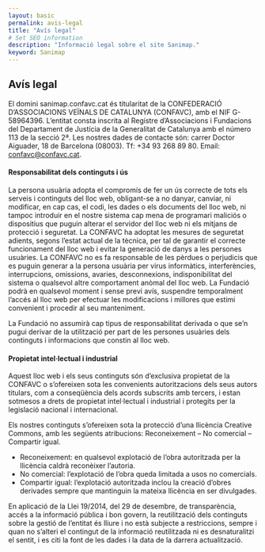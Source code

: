 ```yaml
---
layout: basic
permalink: avis-legal
title: "Avís legal"
# Set SEO information
description: "Informació legal sobre el site Sanimap."
keyword: Sanimap
---
```

## Avís legal
El domini sanimap.confavc.cat és titularitat de la CONFEDERACIÓ D’ASSOCIACIONS VEÏNALS DE CATALUNYA (CONFAVC), amb el NIF G-58964396. L’entitat consta inscrita al Registre d’Associacions i Fundacions del Departament de Justícia de la Generalitat de Catalunya amb el número 113 de la secció 2ª. Les nostres dades de contacte són: carrer Doctor Aiguader, 18 de Barcelona (08003). Tf: +34 93 268 89 80. Email: confavc@confavc.cat.

#### Responsabilitat dels continguts i ús

La persona usuària adopta el compromís de fer un ús correcte de tots els serveis i continguts del lloc web, obligant-se a no danyar, canviar, ni modificar, en cap cas, el codi, les dades o els documents del lloc web, ni tampoc introduir en el nostre sistema cap mena de programari maliciós o dispositius que puguin alterar el servidor del lloc web ni els mitjans de protecció i seguretat. La CONFAVC ha adoptat les mesures de seguretat adients, segons l’estat actual de la tècnica, per tal de garantir el correcte funcionament del lloc web i evitar la generació de danys a les persones usuàries. La CONFAVC no es fa responsable de les pèrdues o perjudicis que es puguin generar a la persona usuària per virus informàtics, interferències, interrupcions, omissions, avaries, desconnexions, indisponibilitat del sistema o qualsevol altre comportament anòmal del lloc web. La Fundació podrà en qualsevol moment i sense previ avís, suspendre temporalment l’accés al lloc web per efectuar les modificacions i millores que estimi convenient i procedir al seu manteniment.

La Fundació no assumirà cap tipus de responsabilitat derivada o que se’n pugui derivar de la utilització per part de les persones usuàries dels continguts i informacions que constin al lloc web.

#### Propietat intel·lectual i industrial

Aquest lloc web i els seus continguts són d’exclusiva propietat de la CONFAVC o s’ofereixen sota les convenients autoritzacions dels seus autors titulars, com a conseqüència dels acords subscrits amb tercers, i estan sotmesos a drets de propietat intel·lectual i industrial i protegits per la legislació nacional i internacional.

Els nostres continguts s’ofereixen sota la protecció d’una llicència Creative Commons, amb les següents atribucions: Reconeixement – No comercial – Compartir igual.

- Reconeixement: en qualsevol explotació de l’obra autoritzada per la llicència caldrà reconèixer l’autoria.
- No comercial: l’explotació de l’obra queda limitada a usos no comercials.
- Compartir igual: l’explotació autoritzada inclou la creació d’obres derivades sempre que mantinguin la mateixa llicència en ser divulgades.

En aplicació de la Llei 19/2014, del 29 de desembre, de transparència, accés a la informació pública i bon govern, la reutilització dels continguts sobre la gestió de l’entitat és lliure i no està subjecte a restriccions, sempre i quan no s’alteri el contingut de la informació reutilitzada ni es desnaturalitzi el sentit, i es citi la font de les dades i la data de la darrera actualització.
